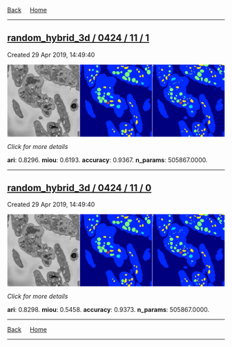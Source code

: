 
[Back](..)&nbsp;&nbsp;&nbsp;&nbsp;&nbsp;[Home](https://leapmanlab.github.io/snapshots)

---

<div class="summary"><a href="1"><h2>random_hybrid_3d / 0424 / 11 / 1</h2></a><p>Created 29 Apr 2019, 14:49:40
</p><a href="1"><img src="1/media/summary.png" align="center"></a><p>
<i>Click for more details</i>
</p></div>

**ari**: 0.8296. **miou**: 0.6193. **accuracy**: 0.9367. **n_params**: 505867.0000. 

---

<div class="summary"><a href="0"><h2>random_hybrid_3d / 0424 / 11 / 0</h2></a><p>Created 29 Apr 2019, 14:49:40
</p><a href="0"><img src="0/media/summary.png" align="center"></a><p>
<i>Click for more details</i>
</p></div>

**ari**: 0.8298. **miou**: 0.5458. **accuracy**: 0.9373. **n_params**: 505867.0000. 

---

[Back](..)&nbsp;&nbsp;&nbsp;&nbsp;&nbsp;[Home](https://leapmanlab.github.io/snapshots)

---